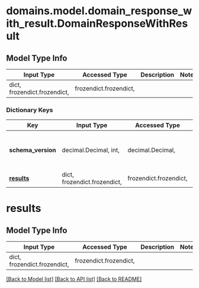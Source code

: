 # domains.model.domain_response_with_result.DomainResponseWithResult

## Model Type Info
Input Type | Accessed Type | Description | Notes
------------ | ------------- | ------------- | -------------
dict, frozendict.frozendict,  | frozendict.frozendict,  |  | 

### Dictionary Keys
Key | Input Type | Accessed Type | Description | Notes
------------ | ------------- | ------------- | ------------- | -------------
**schema_version** | decimal.Decimal, int,  | decimal.Decimal,  |  | value must be a 64 bit integer
**[results](#results)** | dict, frozendict.frozendict,  | frozendict.frozendict,  |  | 

# results

## Model Type Info
Input Type | Accessed Type | Description | Notes
------------ | ------------- | ------------- | -------------
dict, frozendict.frozendict,  | frozendict.frozendict,  |  | 

[[Back to Model list]](../../README.md#documentation-for-models) [[Back to API list]](../../README.md#documentation-for-api-endpoints) [[Back to README]](../../README.md)

